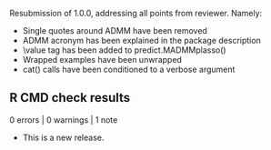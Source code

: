 Resubmission of 1.0.0, addressing all points from reviewer. Namely:

- Single quotes around ADMM have been removed
- ADMM acronym has been explained in the package description
- \value tag has been added to predict.MADMMplasso()
- Wrapped examples have been unwrapped
- cat() calls have been conditioned to a verbose argument

## R CMD check results

0 errors | 0 warnings | 1 note

* This is a new release.
